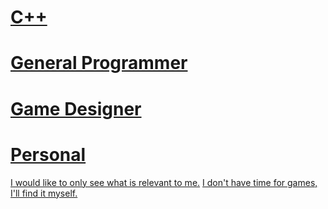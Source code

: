 # [C++](/portfolio/cpp/home)
# [General Programmer](/portfolio/programming/home)
# [Game Designer](/portfolio/game_design/home)
# [Personal](/portfolio/personal/home)

[I would like to only see what is relevant to me.](/portfolio/guide/who_are_you)
[I don't have time for games, I'll find it myself.](/portfolio/all)

<!--software dev-->
<!-- c++-->
<!-- general patterns-->
<!---->
<!--how to show you know it? make a tutorial!-->
<!---->
<!--revolutionize learning-->